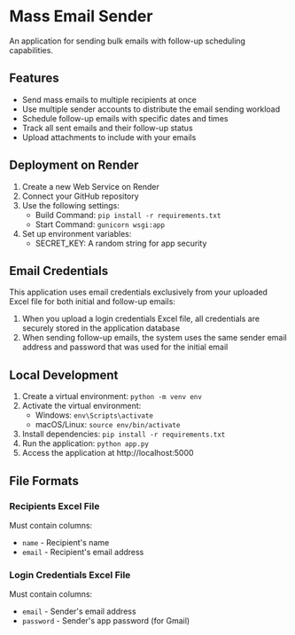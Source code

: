 # Mass Email Sender

An application for sending bulk emails with follow-up scheduling capabilities.

## Features

- Send mass emails to multiple recipients at once
- Use multiple sender accounts to distribute the email sending workload
- Schedule follow-up emails with specific dates and times
- Track all sent emails and their follow-up status
- Upload attachments to include with your emails

## Deployment on Render

1. Create a new Web Service on Render
2. Connect your GitHub repository
3. Use the following settings:
   - Build Command: `pip install -r requirements.txt`
   - Start Command: `gunicorn wsgi:app`
4. Set up environment variables:
   - SECRET_KEY: A random string for app security

## Email Credentials

This application uses email credentials exclusively from your uploaded Excel file for both initial and follow-up emails:

1. When you upload a login credentials Excel file, all credentials are securely stored in the application database
2. When sending follow-up emails, the system uses the same sender email address and password that was used for the initial email

## Local Development

1. Create a virtual environment: `python -m venv env`
2. Activate the virtual environment:
   - Windows: `env\Scripts\activate`
   - macOS/Linux: `source env/bin/activate`
3. Install dependencies: `pip install -r requirements.txt`
4. Run the application: `python app.py`
5. Access the application at http://localhost:5000

## File Formats

### Recipients Excel File
Must contain columns: 
- `name` - Recipient's name
- `email` - Recipient's email address

### Login Credentials Excel File
Must contain columns:
- `email` - Sender's email address
- `password` - Sender's app password (for Gmail) 